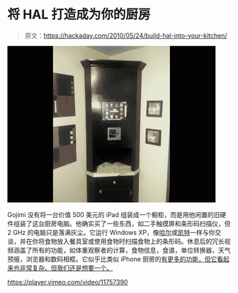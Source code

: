 # 将 HAL 打造成为你的厨房

> 原文：<https://hackaday.com/2010/05/24/build-hal-into-your-kitchen/>

![](img/0281a8fc7c61357e78a1fcc982da682a.png "kitchen-touch-screen")

Gojimi 没有将一台价值 500 美元的 iPad 组装成一个橱柜，而是用他闲置的旧硬件组装了这台厨房电脑。他确实买了一些东西，如二手触摸屏和条形码扫描仪，但 2 GHz 的电脑只是落满灰尘。它运行 Windows XP，像[哈尔](http://en.wikipedia.org/wiki/HAL_9000)或[凯特](http://en.wikipedia.org/wiki/KITT)一样与你交谈，并在你将食物放入餐具室或使用食物时扫描食物上的条形码。休息后的冗长视频涵盖了所有的功能，如体重观察者的计算，食物信息，食谱，单位转换器，天气预报，浏览器和数码相框。它似乎比类似 iPhone 厨房的[有更多的功能，但它看起来也非常复杂。但我们还是想要一个。](http://hackaday.com/2010/01/23/iphone-look-alike-on-your-kitchen-wall/)

<https://player.vimeo.com/video/11757390>

</div> </body> </html>